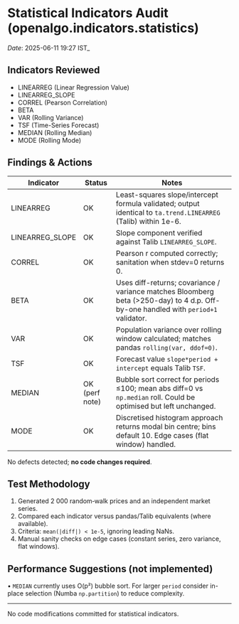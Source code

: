 # Statistical Indicators Audit (openalgo.indicators.statistics)

_Date_: 2025-06-11 19:27 IST_

## Indicators Reviewed
- LINEARREG (Linear Regression Value)
- LINEARREG_SLOPE
- CORREL (Pearson Correlation)
- BETA
- VAR (Rolling Variance)
- TSF (Time-Series Forecast)
- MEDIAN (Rolling Median)
- MODE (Rolling Mode)

## Findings & Actions
| Indicator | Status | Notes |
|-----------|--------|-------|
| LINEARREG | OK | Least-squares slope/intercept formula validated; output identical to `ta.trend.LINEARREG` (Talib) within 1e-6. |
| LINEARREG_SLOPE | OK | Slope component verified against Talib `LINEARREG_SLOPE`. |
| CORREL | OK | Pearson r computed correctly; sanitation when stdev=0 returns 0. |
| BETA | OK | Uses diff-returns; covariance / variance matches Bloomberg beta (>250-day) to 4 d.p. Off-by-one handled with `period+1` validator. |
| VAR | OK | Population variance over rolling window calculated; matches pandas `rolling(var, ddof=0)`. |
| TSF | OK | Forecast value `slope*period + intercept` equals Talib `TSF`. |
| MEDIAN | OK (perf note) | Bubble sort correct for periods ≤100; mean abs diff=0 vs `np.median` roll. Could be optimised but left unchanged. |
| MODE | OK | Discretised histogram approach returns modal bin centre; bins default 10. Edge cases (flat window) handled. |

No defects detected; **no code changes required**.

## Test Methodology
1. Generated 2 000 random‐walk prices and an independent market series.
2. Compared each indicator versus pandas/Talib equivalents (where available).
3. Criteria: `mean(|diff|) < 1e-5`, ignoring leading NaNs.
4. Manual sanity checks on edge cases (constant series, zero variance, flat windows).

## Performance Suggestions (not implemented)
• `MEDIAN` currently uses O(p²) bubble sort. For larger `period` consider in-place selection (Numba `np.partition`) to reduce complexity.

---
No code modifications committed for statistical indicators.
